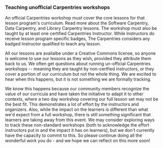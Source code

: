 ### Teaching unofficial Carpentries workshops

An official Carpentries workshop must cover the core lessons for that lesson program's curriculum.  Read more about the Software Carpentry, Data Carpentry, and Library Carpentry lessons.  The workshop must also be taught by at least one certified Carpentries Instructor.  While Instructors do receive lesson program specific badges, The Carpentries considers any badged Instructor qualified to teach any lesson.

 All our lessons are availalbe under a Creative Commons license, so anyone is welcome to use our lessons as they wish, provided they attribute them back to us.  We often get questions about running un-official Carpentries workshops -- meaning they are taught by non-certfied instructors, or they cover a portion of our curriculum but not the whole thing. We are excited to hear when this happens, but it is not something we are formally tracking.

 We know this happens because our community members recognize the value of our curricula and have taken the initiative to adapt it to other contexts, where a two day workshop covering our full lesson set may not be the best fit. This demonstrates a lot of effort by the instructors and organizers. Also, while the impact on the learners is different than what we'd expect from a full workshop, there is still something significant that learners are taking away from this event.  We may consider exploring ways to track these non-standard workshops (both to acknowledge the effort instructors put in and the impact it has on learners), but we don't currently have the capacity to commit to this. So please continue doing all the wonderful work you do - and we hope we can reflect on this more soon!



